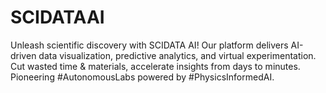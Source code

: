 # SCIDATAAI
Unleash scientific discovery with SCIDATA AI! Our platform delivers AI-driven data visualization, predictive analytics, and virtual experimentation. Cut wasted time &amp; materials, accelerate insights from days to minutes. Pioneering #AutonomousLabs powered by #PhysicsInformedAI.
